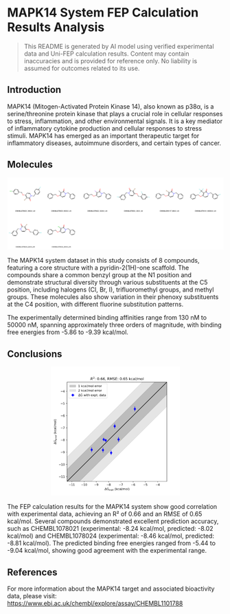 # MAPK14 System FEP Calculation Results Analysis

> This README is generated by AI model using verified experimental data and Uni-FEP calculation results. Content may contain inaccuracies and is provided for reference only. No liability is assumed for outcomes related to its use.

## Introduction

MAPK14 (Mitogen-Activated Protein Kinase 14), also known as p38α, is a serine/threonine protein kinase that plays a crucial role in cellular responses to stress, inflammation, and other environmental signals. It is a key mediator of inflammatory cytokine production and cellular responses to stress stimuli. MAPK14 has emerged as an important therapeutic target for inflammatory diseases, autoimmune disorders, and certain types of cancer.

## Molecules

![Molecular structures of representative compounds](mol_grid.png)

The MAPK14 system dataset in this study consists of 8 compounds, featuring a core structure with a pyridin-2(1H)-one scaffold. The compounds share a common benzyl group at the N1 position and demonstrate structural diversity through various substituents at the C5 position, including halogens (Cl, Br, I), trifluoromethyl groups, and methyl groups. These molecules also show variation in their phenoxy substituents at the C4 position, with different fluorine substitution patterns.

The experimentally determined binding affinities range from 130 nM to 50000 nM, spanning approximately three orders of magnitude, with binding free energies from -5.86 to -9.39 kcal/mol.

## Conclusions

<p align="center"><img src="result_dG.png" width="300"></p>

The FEP calculation results for the MAPK14 system show good correlation with experimental data, achieving an R² of 0.66 and an RMSE of 0.65 kcal/mol. Several compounds demonstrated excellent prediction accuracy, such as CHEMBL1078021 (experimental: -8.24 kcal/mol, predicted: -8.02 kcal/mol) and CHEMBL1078024 (experimental: -8.46 kcal/mol, predicted: -8.81 kcal/mol). The predicted binding free energies ranged from -5.44 to -9.04 kcal/mol, showing good agreement with the experimental range.

## References

For more information about the MAPK14 target and associated bioactivity data, please visit:
https://www.ebi.ac.uk/chembl/explore/assay/CHEMBL1101788 
